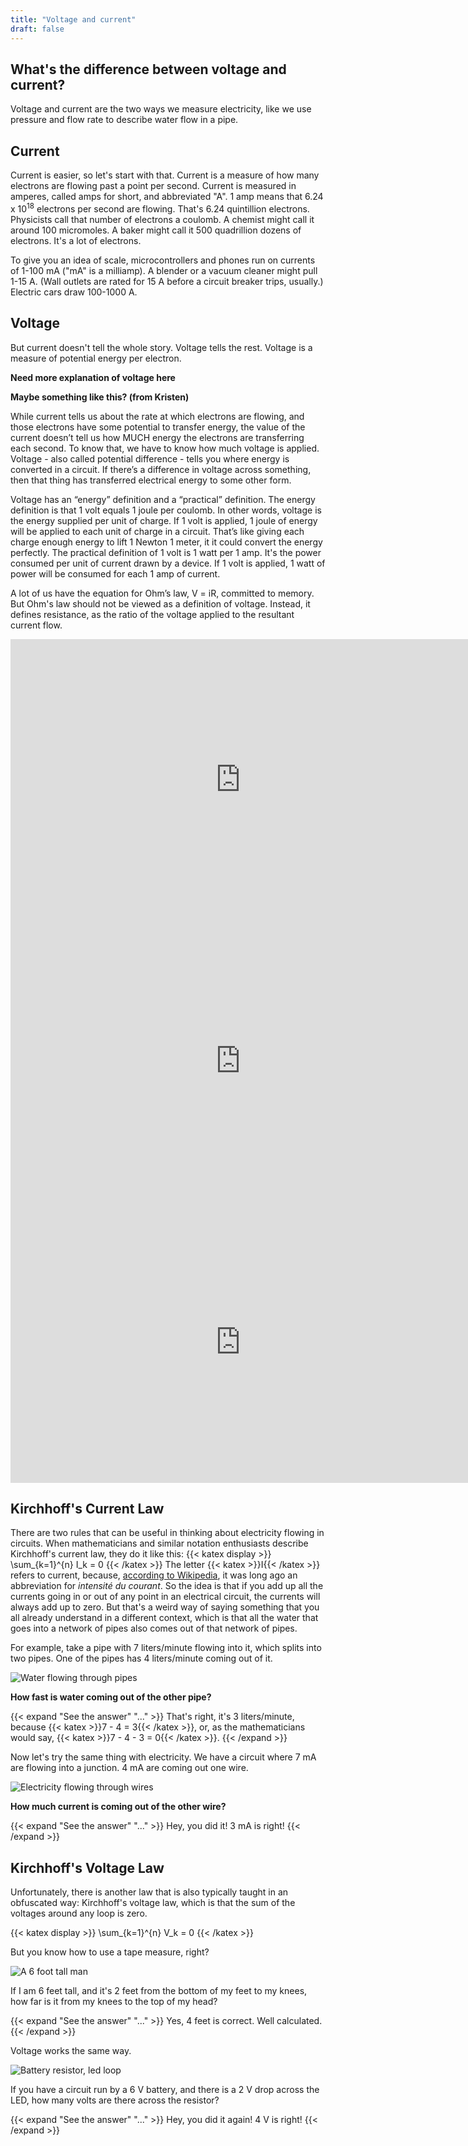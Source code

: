 ```yaml
---
title: "Voltage and current"
draft: false
---
```

## What's the difference between voltage and current?

Voltage and current are the two ways we measure electricity, like we use pressure and flow rate to describe water flow in a pipe.

## Current

Current is easier, so let's start with that. Current is a measure of how many electrons are flowing past a point per second. Current is measured in amperes, called amps for short, and abbreviated "A". 1 amp means that 6.24 x 10<sup>18</sup> electrons per second are flowing. That's 6.24 quintillion electrons. Physicists call that number of electrons a coulomb. A chemist might call it around 100 micromoles. A baker might call it 500 quadrillion dozens of electrons. It's a lot of electrons.

To give you an idea of scale, microcontrollers and phones run on currents of 1-100 mA ("mA" is a milliamp). A blender or a vacuum cleaner might pull 1-15 A. (Wall outlets are rated for 15 A before a circuit breaker trips, usually.) Electric cars draw 100-1000 A.

## Voltage

But current doesn't tell the whole story. Voltage tells the rest. Voltage is a measure of potential energy per electron.

**Need more explanation of voltage here**

**Maybe something like this? (from Kristen)**

While current tells us about the rate at which electrons are flowing, and those electrons have some potential to transfer energy, the value of the current doesn’t tell us how MUCH energy the electrons are transferring each second.  To know that, we have to know how much voltage is applied. Voltage - also called potential difference - tells you where energy is converted in a circuit. If there’s a difference in voltage across something, then that thing has transferred electrical energy to some other form.

Voltage has an “energy” definition and a “practical” definition. The energy definition is that 1 volt equals 1 joule per coulomb. In other words, voltage is the energy supplied per unit of charge. If 1 volt is applied, 1 joule of energy will be applied to each unit of charge in a circuit. That’s like giving each charge enough energy to lift 1 Newton 1 meter, it it could convert the energy perfectly. The practical definition of 1 volt is 1 watt per 1 amp. It's the power consumed per unit of current drawn by a device. If 1 volt is applied, 1 watt of power will be consumed for each 1 amp of current.

A lot of us have the equation for Ohm’s law, V = iR, committed to memory. But Ohm's law should not be viewed as a definition of voltage. Instead, it defines resistance, as the ratio of the voltage applied to the resultant current flow. 


<iframe id="kaltura_player" src="https://cdnapisec.kaltura.com/p/1813261/sp/181326100/embedIframeJs/uiconf_id/26203331/partner_id/1813261?iframeembed=true&playerId=kaltura_player&entry_id=1_ok1imbkt&flashvars[streamerType]=auto&amp;flashvars[localizationCode]=en&amp;flashvars[leadWithHTML5]=true&amp;flashvars[sideBarContainer.plugin]=true&amp;flashvars[sideBarContainer.position]=left&amp;flashvars[sideBarContainer.clickToClose]=true&amp;flashvars[chapters.plugin]=true&amp;flashvars[chapters.layout]=vertical&amp;flashvars[chapters.thumbnailRotator]=false&amp;flashvars[streamSelector.plugin]=true&amp;flashvars[EmbedPlayer.SpinnerTarget]=videoHolder&amp;flashvars[dualScreen.plugin]=true&amp;flashvars[Kaltura.addCrossoriginToIframe]=true&amp;&wid=1_xafzjzsr" width="736" height="450 allowfullscreen webkitallowfullscreen mozAllowFullScreen allow="autoplay *; fullscreen *; encrypted-media *" sandbox="allow-forms allow-same-origin allow-scripts allow-top-navigation allow-pointer-lock allow-popups allow-modals allow-orientation-lock allow-popups-to-escape-sandbox allow-presentation allow-top-navigation-by-user-activation" frameborder="0" title="Kaltura Player"></iframe>


<iframe id="kaltura_player" src="https://cdnapisec.kaltura.com/p/1813261/sp/181326100/embedIframeJs/uiconf_id/26203331/partner_id/1813261?iframeembed=true&playerId=kaltura_player&entry_id=1_7ke8jg2l&flashvars[streamerType]=auto&amp;flashvars[localizationCode]=en&amp;flashvars[leadWithHTML5]=true&amp;flashvars[sideBarContainer.plugin]=true&amp;flashvars[sideBarContainer.position]=left&amp;flashvars[sideBarContainer.clickToClose]=true&amp;flashvars[chapters.plugin]=true&amp;flashvars[chapters.layout]=vertical&amp;flashvars[chapters.thumbnailRotator]=false&amp;flashvars[streamSelector.plugin]=true&amp;flashvars[EmbedPlayer.SpinnerTarget]=videoHolder&amp;flashvars[dualScreen.plugin]=true&amp;flashvars[Kaltura.addCrossoriginToIframe]=true&amp;&wid=1_rpv1gktr" width="736" height="450" allowfullscreen webkitallowfullscreen mozAllowFullScreen allow="autoplay *; fullscreen *; encrypted-media *" sandbox="allow-forms allow-same-origin allow-scripts allow-top-navigation allow-pointer-lock allow-popups allow-modals allow-orientation-lock allow-popups-to-escape-sandbox allow-presentation allow-top-navigation-by-user-activation" frameborder="0" title="Kaltura Player"></iframe>


<iframe id="kaltura_player" src="https://cdnapisec.kaltura.com/p/1813261/sp/181326100/embedIframeJs/uiconf_id/26203331/partner_id/1813261?iframeembed=true&playerId=kaltura_player&entry_id=1_bk6ldl8c&flashvars[streamerType]=auto&amp;flashvars[localizationCode]=en&amp;flashvars[leadWithHTML5]=true&amp;flashvars[sideBarContainer.plugin]=true&amp;flashvars[sideBarContainer.position]=left&amp;flashvars[sideBarContainer.clickToClose]=true&amp;flashvars[chapters.plugin]=true&amp;flashvars[chapters.layout]=vertical&amp;flashvars[chapters.thumbnailRotator]=false&amp;flashvars[streamSelector.plugin]=true&amp;flashvars[EmbedPlayer.SpinnerTarget]=videoHolder&amp;flashvars[dualScreen.plugin]=true&amp;flashvars[Kaltura.addCrossoriginToIframe]=true&amp;&wid=1_tpnlyzvz" width="736" height="450" allowfullscreen webkitallowfullscreen mozAllowFullScreen allow="autoplay *; fullscreen *; encrypted-media *" sandbox="allow-forms allow-same-origin allow-scripts allow-top-navigation allow-pointer-lock allow-popups allow-modals allow-orientation-lock allow-popups-to-escape-sandbox allow-presentation allow-top-navigation-by-user-activation" frameborder="0" title="Kaltura Player"></iframe>


## Kirchhoff's Current Law

There are two rules that can be useful in thinking about electricity flowing in circuits. When mathematicians and similar notation enthusiasts describe Kirchhoff's current law, they do it like this:
{{< katex display >}}
\sum_{k=1}^{n} I_k = 0
{{< /katex >}}
The letter {{< katex >}}I{{< /katex >}} refers to current, because, [according to Wikipedia](https://en.wikipedia.org/wiki/Electric_current#Symbol), it was long ago an abbreviation for *intensité du courant*. So the idea is that if you add up all the currents going in or out of any point in an electrical circuit, the currents will always add up to zero. But that's a weird way of saying something that you all already understand in a different context, which is that all the water that goes into a network of pipes also comes out of that network of pipes.

For example, take a pipe with 7 liters/minute flowing into it, which splits into two pipes. One of the pipes has 4 liters/minute coming out of it.

![Water flowing through pipes](/img/kirchhoff-pipe-example.png)

**How fast is water coming out of the other pipe?**

{{< expand "See the answer" "..." >}}
That's right, it's 3 liters/minute, because {{< katex >}}7 - 4 = 3{{< /katex >}}, or, as the mathematicians would say, {{< katex >}}7 - 4 - 3 = 0{{< /katex >}}.
{{< /expand >}}

Now let's try the same thing with electricity. We have a circuit where 7 mA are flowing into a junction. 4 mA are coming out one wire.

![Electricity flowing through wires](/img/kirchhoff-current-example.png)

**How much current is coming out of the other wire?**

{{< expand "See the answer" "..." >}}
Hey, you did it! 3 mA is right!
{{< /expand >}}

## Kirchhoff's Voltage Law

Unfortunately, there is another law that is also typically taught in an obfuscated way: Kirchhoff's voltage law, which is that the sum of the voltages around any loop is zero.

{{< katex display >}}
\sum_{k=1}^{n} V_k = 0
{{< /katex >}}

But you know how to use a tape measure, right?

![A 6 foot tall man](/img/kirchhoff-height-example.png)

If I am 6 feet tall, and it's 2 feet from the bottom of my feet to my knees, how far is it from my knees to the top of my head?

{{< expand "See the answer" "..." >}}
Yes, 4 feet is correct. Well calculated.
{{< /expand >}}

Voltage works the same way.

![Battery resistor, led loop](/img/kirchhoff-voltage-example.png)

If you have a circuit run by a 6 V battery, and there is a 2 V drop across the LED, how many volts are there across the resistor?

{{< expand "See the answer" "..." >}}
Hey, you did it again! 4 V is right!
{{< /expand >}}
